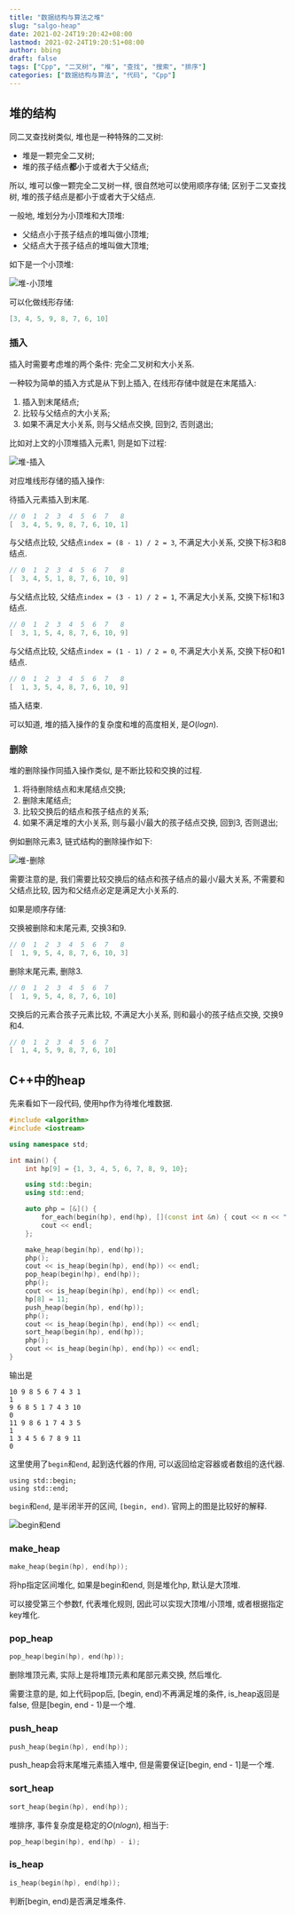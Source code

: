 ```yaml
---
title: "数据结构与算法之堆"
slug: "salgo-heap"
date: 2021-02-24T19:20:42+08:00
lastmod: 2021-02-24T19:20:51+08:00
author: bbing
draft: false
tags: ["Cpp", "二叉树", "堆", "查找", "搜索", "排序"]
categories: ["数据结构与算法", "代码", "Cpp"]
---
```


## 堆的结构

同二叉查找树类似, 堆也是一种特殊的二叉树:

- 堆是一颗完全二叉树;
- 堆的孩子结点**都**小于或者大于父结点;

所以, 堆可以像一颗完全二叉树一样, 很自然地可以使用顺序存储; 区别于二叉查找树, 堆的孩子结点是都小于或者大于父结点.

一般地, 堆划分为小顶堆和大顶堆:

- 父结点小于孩子结点的堆叫做小顶堆;
- 父结点大于孩子结点的堆叫做大顶堆;

<!--more-->

如下是一个小顶堆:

![堆-小顶堆](https://s3.ax1x.com/2021/02/24/yOjODP.png "堆-小顶堆")

可以化做线形存储:
```C++
[3, 4, 5, 9, 8, 7, 6, 10]
```

### 插入

插入时需要考虑堆的两个条件: 完全二叉树和大小关系.

一种较为简单的插入方式是从下到上插入, 在线形存储中就是在末尾插入:

1. 插入到末尾结点;
2. 比较与父结点的大小关系;
3. 如果不满足大小关系, 则与父结点交换, 回到2, 否则退出;

比如对上文的小顶堆插入元素1, 则是如下过程:

![堆-插入](https://s3.ax1x.com/2021/02/24/yOxUoT.png "堆-插入")

对应堆线形存储的插入操作:

待插入元素插入到末尾.
```C++
// 0  1  2  3  4  5  6  7   8
[  3, 4, 5, 9, 8, 7, 6, 10, 1]
```

与父结点比较, 父结点```index = (8 - 1) / 2 = 3```, 不满足大小关系, 交换下标3和8结点.
```C++
// 0  1  2  3  4  5  6  7   8
[  3, 4, 5, 1, 8, 7, 6, 10, 9]
```

与父结点比较, 父结点```index = (3 - 1) / 2 = 1```, 不满足大小关系, 交换下标1和3结点.
```C++
// 0  1  2  3  4  5  6  7   8
[  3, 1, 5, 4, 8, 7, 6, 10, 9]
```

与父结点比较, 父结点```index = (1 - 1) / 2 = 0```, 不满足大小关系, 交换下标0和1结点.
```C++
// 0  1  2  3  4  5  6  7   8
[  1, 3, 5, 4, 8, 7, 6, 10, 9]
```

插入结束.

可以知道, 堆的插入操作的复杂度和堆的高度相关, 是$O(logn)$.

### 删除

堆的删除操作同插入操作类似, 是不断比较和交换的过程.

1. 将待删除结点和末尾结点交换;
2. 删除末尾结点;
3. 比较交换后的结点和孩子结点的关系;
4. 如果不满足堆的大小关系, 则与最小/最大的孩子结点交换, 回到3, 否则退出;

例如删除元素3, 链式结构的删除操作如下:

![堆-删除](https://s3.ax1x.com/2021/02/24/yXPOkq.png "堆-删除")

需要注意的是, 我们需要比较交换后的结点和孩子结点的最小/最大关系, 不需要和父结点比较, 因为和父结点必定是满足大小关系的.

如果是顺序存储:

交换被删除和末尾元素, 交换3和9.
```C++
// 0  1  2  3  4  5  6  7   8
[  1, 9, 5, 4, 8, 7, 6, 10, 3]
```

删除末尾元素, 删除3.
```C++
// 0  1  2  3  4  5  6  7
[  1, 9, 5, 4, 8, 7, 6, 10]
```

交换后的元素合孩子元素比较, 不满足大小关系, 则和最小的孩子结点交换, 交换9和4.
```C++
// 0  1  2  3  4  5  6  7
[  1, 4, 5, 9, 8, 7, 6, 10]
```

## C++中的heap

先来看如下一段代码, 使用hp作为待堆化堆数据.

```C++
#include <algorithm>
#include <iostream>

using namespace std;

int main() {
    int hp[9] = {1, 3, 4, 5, 6, 7, 8, 9, 10};

    using std::begin;
    using std::end;

    auto php = [&]() {
        for_each(begin(hp), end(hp), [](const int &n) { cout << n << " "; });
        cout << endl;
    };

    make_heap(begin(hp), end(hp));
    php();
    cout << is_heap(begin(hp), end(hp)) << endl;
    pop_heap(begin(hp), end(hp));
    php();
    cout << is_heap(begin(hp), end(hp)) << endl;
    hp[8] = 11;
    push_heap(begin(hp), end(hp));
    php();
    cout << is_heap(begin(hp), end(hp)) << endl;
    sort_heap(begin(hp), end(hp));
    php();
    cout << is_heap(begin(hp), end(hp)) << endl;
}
```
输出是
```
10 9 8 5 6 7 4 3 1
1
9 6 8 5 1 7 4 3 10
0
11 9 8 6 1 7 4 3 5
1
1 3 4 5 6 7 8 9 11
0
```

这里使用了```begin```和```end```, 起到迭代器的作用, 可以返回给定容器或者数组的迭代器.
```
using std::begin;
using std::end;
```
```begin```和```end```, 是半闭半开的区间, ```[begin, end)```. 官网上的图是比较好的解释.

![begin和end](https://upload.cppreference.com/mwiki/images/1/1b/range-begin-end.svg "begin和end")

### make_heap
```C++
make_heap(begin(hp), end(hp));
```
将hp指定区间堆化, 如果是begin和end, 则是堆化hp, 默认是大顶堆.

可以接受第三个参数f, 代表堆化规则, 因此可以实现大顶堆/小顶堆, 或者根据指定key堆化.

### pop_heap
```C++
pop_heap(begin(hp), end(hp));
```
删除堆顶元素, 实际上是将堆顶元素和尾部元素交换, 然后堆化.

需要注意的是, 如上代码pop后, [begin, end)不再满足堆的条件, is_heap返回是false, 但是[begin, end - 1)是一个堆.

### push_heap
```C++
push_heap(begin(hp), end(hp));
```
push_heap会将末尾堆元素插入堆中, 但是需要保证[begin, end - 1]是一个堆.

### sort_heap
```C++
sort_heap(begin(hp), end(hp));
```
堆排序, 事件复杂度是稳定的$O(nlogn)$, 相当于:
```C++
pop_heap(begin(hp), end(hp) - i);
```

### is_heap
```C++
is_heap(begin(hp), end(hp));
```
判断[begin, end)是否满足堆条件.